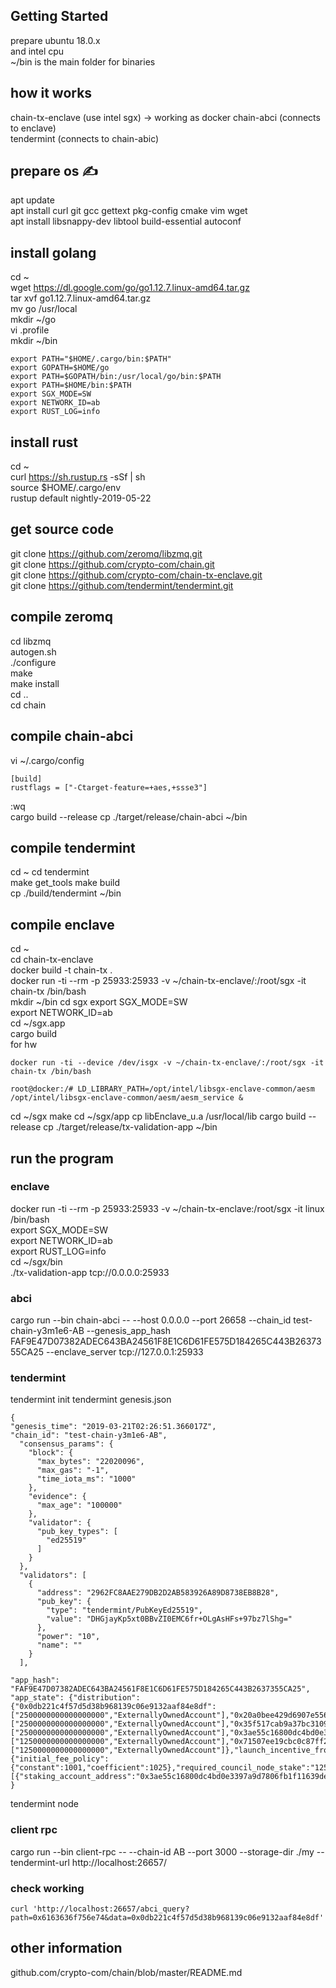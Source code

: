 ## Getting Started
prepare ubuntu 18.0.x  
and intel cpu    
~/bin  is the main folder for binaries

## how it works
chain-tx-enclave (use intel sgx)  -> working as docker
chain-abci     (connects to enclave)   
tendermint   (connects to chain-abic)  

## prepare os ✍
apt update    
apt install curl git gcc gettext pkg-config cmake vim wget  
apt install libsnappy-dev libtool build-essential autoconf    

## install golang
cd ~  
wget https://dl.google.com/go/go1.12.7.linux-amd64.tar.gz  
tar xvf go1.12.7.linux-amd64.tar.gz   
mv go /usr/local  
mkdir ~/go  
vi .profile  
mkdir ~/bin
```
export PATH="$HOME/.cargo/bin:$PATH"
export GOPATH=$HOME/go
export PATH=$GOPATH/bin:/usr/local/go/bin:$PATH
export PATH=$HOME/bin:$PATH
export SGX_MODE=SW
export NETWORK_ID=ab
export RUST_LOG=info
```

## install rust
cd ~  
curl https://sh.rustup.rs -sSf | sh     
source $HOME/.cargo/env    
rustup default nightly-2019-05-22

## get source code
git clone https://github.com/zeromq/libzmq.git  
git clone https://github.com/crypto-com/chain.git    
git clone https://github.com/crypto-com/chain-tx-enclave.git  
git clone https://github.com/tendermint/tendermint.git

## compile zeromq
cd libzmq  
autogen.sh  
./configure  
make  
make install  
cd ..  
cd chain  

## compile chain-abci
vi ~/.cargo/config
```
[build]
rustflags = ["-Ctarget-feature=+aes,+ssse3"]
```
:wq  
cargo build --release
cp ./target/release/chain-abci ~/bin

## compile tendermint  
cd ~
cd tendermint  
make get_tools
make build  
cp ./build/tendermint ~/bin

## compile enclave
cd ~  
cd chain-tx-enclave  
docker build -t chain-tx .   
docker run -ti --rm -p 25933:25933 -v ~/chain-tx-enclave/:/root/sgx -it chain-tx /bin/bash  
mkdir ~/bin
cd sgx
export SGX_MODE=SW  
export NETWORK_ID=ab  
cd ~/sgx.app  
cargo build   
for hw 
```
docker run -ti --device /dev/isgx -v ~/chain-tx-enclave/:/root/sgx -it chain-tx /bin/bash

root@docker:/# LD_LIBRARY_PATH=/opt/intel/libsgx-enclave-common/aesm /opt/intel/libsgx-enclave-common/aesm/aesm_service &

```
cd ~/sgx
make
cd ~/sgx/app
cp libEnclave_u.a /usr/local/lib
cargo build --release
cp ./target/release/tx-validation-app  ~/bin


## run the program
### enclave
docker run -ti --rm  -p 25933:25933 -v ~/chain-tx-enclave:/root/sgx -it linux  /bin/bash     
export SGX_MODE=SW  
export NETWORK_ID=ab  
export RUST_LOG=info  
cd ~/sgx/bin  
./tx-validation-app tcp://0.0.0.0:25933  

### abci
cargo run --bin chain-abci -- --host 0.0.0.0 --port 26658 --chain_id test-chain-y3m1e6-AB --genesis_app_hash FAF9E47D07382ADEC643BA24561F8E1C6D61FE575D184265C443B2637355CA25  --enclave_server tcp://127.0.0.1:25933

### tendermint  
tendermint init
tendermint genesis.json
```
{
"genesis_time": "2019-03-21T02:26:51.366017Z",
"chain_id": "test-chain-y3m1e6-AB",
  "consensus_params": {
    "block": {
      "max_bytes": "22020096",
      "max_gas": "-1",
      "time_iota_ms": "1000"
    },
    "evidence": {
      "max_age": "100000"
    },
    "validator": {
      "pub_key_types": [
        "ed25519"
      ]
    }
  },
  "validators": [
    {
      "address": "2962FC8AAE279DB2D2AB583926A89D8738EB8B28",
      "pub_key": {
        "type": "tendermint/PubKeyEd25519",
        "value": "DHGjayKp5xt0BBvZI0EMC6fr+OLgAsHFs+97bz7lShg="
      },
      "power": "10",
      "name": ""
    }
  ],

"app_hash": "FAF9E47D07382ADEC643BA24561F8E1C6D61FE575D184265C443B2637355CA25",
"app_state": {"distribution":{"0x0db221c4f57d5d38b968139c06e9132aaf84e8df":["2500000000000000000","ExternallyOwnedAccount"],"0x20a0bee429d6907e556205ef9d48ab6fe6a55531":["2500000000000000000","ExternallyOwnedAccount"],"0x35f517cab9a37bc31091c2f155d965af84e0bc85":["2500000000000000000","ExternallyOwnedAccount"],"0x3ae55c16800dc4bd0e3397a9d7806fb1f11639de":["1250000000000000000","ExternallyOwnedAccount"],"0x71507ee19cbc0c87ff2b5e05d161efe2aac4ee07":["1250000000000000000","ExternallyOwnedAccount"]},"launch_incentive_from":"0x35f517cab9a37bc31091c2f155d965af84e0bc85","launch_incentive_to":"0x20a0bee429d6907e556205ef9d48ab6fe6a55531","long_term_incentive":"0x71507ee19cbc0c87ff2b5e05d161efe2aac4ee07","network_params":{"initial_fee_policy":{"constant":1001,"coefficient":1025},"required_council_node_stake":"1250000000000000000","unbonding_period":60},"council_nodes":[{"staking_account_address":"0x3ae55c16800dc4bd0e3397a9d7806fb1f11639de","consensus_pubkey_type":"Ed25519","consensus_pubkey_b64":"EIosObgfONUsnWCBGRpFlRFq5lSxjGIChRlVrVWVkcE="}]}
}

```
tendermint node


### client rpc
cargo run --bin client-rpc -- --chain-id AB --port 3000 --storage-dir ./my --tendermint-url http://localhost:26657/

### check working
```
curl 'http://localhost:26657/abci_query?path=0x6163636f756e74&data=0x0db221c4f57d5d38b968139c06e9132aaf84e8df'
```



## other information  
github.com/crypto-com/chain/blob/master/README.md